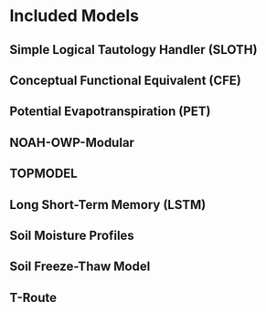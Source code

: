 # Included Models

<!-- VERY TODO -->

## Simple Logical Tautology Handler (SLOTH)

## Conceptual Functional Equivalent (CFE)

## Potential Evapotranspiration (PET)

## NOAH-OWP-Modular

## TOPMODEL

## Long Short-Term Memory (LSTM)

## Soil Moisture Profiles

## Soil Freeze-Thaw Model

## T-Route